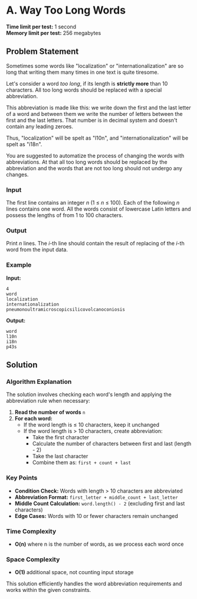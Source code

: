 # A. Way Too Long Words

**Time limit per test:** 1 second  
**Memory limit per test:** 256 megabytes

## Problem Statement

Sometimes some words like "localization" or "internationalization" are so long that writing them many times in one text is quite tiresome.

Let's consider a word *too long*, if its length is **strictly more** than 10 characters. All too long words should be replaced with a special abbreviation.

This abbreviation is made like this: we write down the first and the last letter of a word and between them we write the number of letters between the first and the last letters. That number is in decimal system and doesn't contain any leading zeroes.

Thus, "localization" will be spelt as "l10n", and "internationalization" will be spelt as "i18n".

You are suggested to automatize the process of changing the words with abbreviations. At that all too long words should be replaced by the abbreviation and the words that are not too long should not undergo any changes.

### Input
The first line contains an integer *n* (1 ≤ *n* ≤ 100). Each of the following *n* lines contains one word. All the words consist of lowercase Latin letters and possess the lengths of from 1 to 100 characters.

### Output
Print *n* lines. The *i*-th line should contain the result of replacing of the *i*-th word from the input data.

### Example

**Input:**
```
4
word
localization
internationalization
pneumonoultramicroscopicsilicovolcanoconiosis
```

**Output:**
```
word
l10n
i18n
p43s
```

## Solution

### Algorithm Explanation

The solution involves checking each word's length and applying the abbreviation rule when necessary:

1. **Read the number of words** `n`
2. **For each word:**
   - If the word length is ≤ 10 characters, keep it unchanged
   - If the word length is > 10 characters, create abbreviation:
     - Take the first character
     - Calculate the number of characters between first and last (length - 2)
     - Take the last character
     - Combine them as: `first + count + last`

### Key Points

- **Condition Check:** Words with length > 10 characters are abbreviated
- **Abbreviation Format:** `first_letter + middle_count + last_letter`
- **Middle Count Calculation:** `word.length() - 2` (excluding first and last characters)
- **Edge Cases:** Words with 10 or fewer characters remain unchanged

### Time Complexity
- **O(n)** where n is the number of words, as we process each word once

### Space Complexity
- **O(1)** additional space, not counting input storage

This solution efficiently handles the word abbreviation requirements and works within the given constraints.
